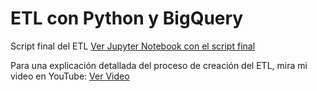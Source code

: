 # ETL con Python y BigQuery

Script final del ETL 
[Ver Jupyter Notebook con el script final](https://github.com/antoniorendonc/DataSciencePortfolio/blob/b576d85a66cc25ac409db59c4af96ff7fbbca7f2/ETL%20con%20%20Python%20y%20Big%20Query/ETL_Excel_BigQuery.ipynb)

Para una explicación detallada del proceso de creación del ETL, mira mi video en YouTube:
[Ver Video](https://youtu.be/5WhemhXLZWE)
